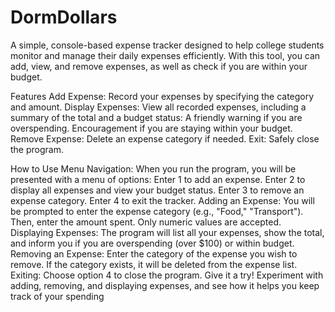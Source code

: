# DormDollars

A simple, console-based expense tracker designed to help college students monitor and manage their daily expenses efficiently. With this tool, you can add, view, and remove expenses, as well as check if you are within your budget.

Features
Add Expense: Record your expenses by specifying the category and amount.
Display Expenses: View all recorded expenses, including a summary of the total and a budget status:
A friendly warning if you are overspending.
Encouragement if you are staying within your budget.
Remove Expense: Delete an expense category if needed.
Exit: Safely close the program.

How to Use
Menu Navigation: When you run the program, you will be presented with a menu of options:
Enter 1 to add an expense.
Enter 2 to display all expenses and view your budget status.
Enter 3 to remove an expense category.
Enter 4 to exit the tracker.
Adding an Expense:
You will be prompted to enter the expense category (e.g., "Food," "Transport").
Then, enter the amount spent. Only numeric values are accepted.
Displaying Expenses:
The program will list all your expenses, show the total, and inform you if you are overspending (over $100) or within budget.
Removing an Expense:
Enter the category of the expense you wish to remove.
If the category exists, it will be deleted from the expense list.
Exiting:
Choose option 4 to close the program.
Give it a try! Experiment with adding, removing, and displaying expenses, and see how it helps you keep track of your spending
